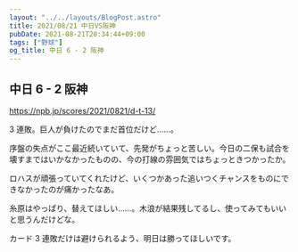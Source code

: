 ```yaml
---
layout: "../../layouts/BlogPost.astro"
title: 2021/08/21 中日VS阪神
pubDate: 2021-08-21T20:34:44+09:00
tags: ["野球"]
og_title: 中日 6 - 2 阪神
---
```


## 中日 6 - 2 阪神

https://npb.jp/scores/2021/0821/d-t-13/

3 連敗。巨人が負けたのでまだ首位だけど……。

序盤の失点がここ最近続いていて、先発がちょっと苦しい。今日の二保も試合を壊すまではいかなかったものの、今の打線の雰囲気ではちょっときつかったか。

ロハスが頑張っていてくれたけど、いくつかあった追いつくチャンスをものにできなかったのが痛かったなあ。

糸原はやっぱり、替えてほしい……。木浪が結果残してるし、使ってみてもいいと思うんだけどな。

カード 3 連敗だけは避けられるよう、明日は勝ってほしいです。

